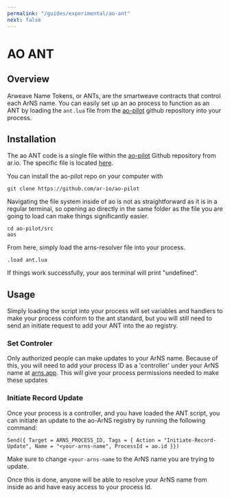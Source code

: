 ```yaml
---
permalink: "/guides/experimental/ao-ant"
next: false
---
```


# AO ANT

## Overview

Arweave Name Tokens, or ANTs, are the smartweave contracts that control each ArNS name. You can easily set up an ao process to function as an ANT by loading the `ant.lua` file from the [ao-pilot](https://github.com/ar-io/ao-pilot) github repository into your process.

## Installation

The ao ANT code is a single file within the [ao-pilot](https://github.com/ar-io/ao-pilot) Github repository from ar.io. The specific file is located [here](https://github.com/ar-io/ao-pilot/blob/main/src/ant.lua).

You can install the ao-pilot repo on your computer with 

`git clone https://github.com/ar-io/ao-pilot`

Navigating the file system inside of ao is not as straightforward as it is in a regular terminal, so opening ao directly in the same folder as the file you are going to load can make things significantly easier.

```
cd ao-pilot/src
aos
```
From here, simply load the arns-resolver file into your process.

`.load ant.lua`

If things work successfully, your aos terminal will print "undefined".

## Usage

Simply loading the script into your process will set variables and handlers to make your process conform to the ant standard, but you will still need to send an initiate request to add your ANT into the ao registry.

### Set Controler

Only authorized people can make updates to your ArNS name. Because of this, you will need to add your process ID as a 'controller' under your ArNS name at [arns.app](https://arns.app). This will give your process permissions needed to make these updates

### Initiate Record Update

Once your process is a controller, and you have loaded the ANT script, you can initiate an update to the ao-ArNS registry by running the following command:

```shell
Send({ Target = ARNS_PROCESS_ID, Tags = { Action = "Initiate-Record-Update", Name = "<your-arns-name", ProcessId = ao.id }})
```

Make sure to change `<your-arns-name` to the ArNS name you are trying to update.

Once this is done, anyone will be able to resolve your ArNS name from inside ao and have easy access to your process Id.